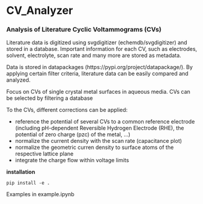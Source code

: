 # CV_Analyzer
### Analysis of Literature Cyclic Voltammograms (CVs)

<p>Literature data is digitized using svgdigitizer (echemdb/svgdigitizer) and stored in a database.
Important information for each CV, such as electrodes, solvent, electrolyte, scan rate and many more are stored as metadata. </p>

<p>Data is stored in datapackages (https://pypi.org/project/datapackage/). By applying certain filter criteria, literature data can be easily compared and analyzed. </p>

<p>Focus on CVs of single crystal metal surfaces in aqueous media. CVs can be selected by filtering a database</p>

To the CVs, different corrections can be applied:

- reference the potential of several CVs to a common reference electrode (including pH-dependent Reversible Hydrogen Electrode (RHE), the potential of zero charge (pzc) of the metal, ...)
- normalize the current density with the scan rate (capacitance plot)
- normalize the geometric curren density to surface atoms of the respective lattice plane
- integrate the charge flow within voltage limits

**installation**

``pip install -e .``

Examples in example.ipynb




